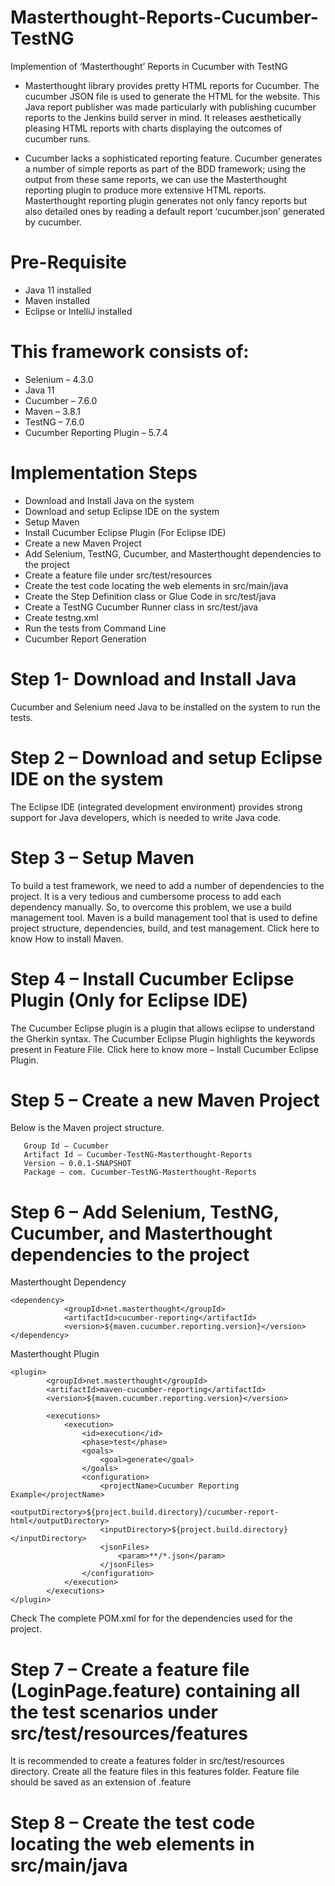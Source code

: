 # Masterthought-Reports-Cucumber-TestNG

Implemention of ‘Masterthought’ Reports in Cucumber with TestNG

- Masterthought library provides pretty HTML reports for Cucumber. The cucumber JSON file is used to generate the HTML for the website. This Java report publisher was made particularly with publishing cucumber reports to the Jenkins build server in mind. It releases aesthetically pleasing HTML reports with charts displaying the outcomes of cucumber runs.

- Cucumber lacks a sophisticated reporting feature. Cucumber generates a number of simple reports as part of the BDD framework; using the output from these same reports, we can use the Masterthought reporting plugin to produce more extensive HTML reports. Masterthought reporting plugin generates not only fancy reports but also detailed ones by reading a default report ‘cucumber.json’  generated by cucumber.

# Pre-Requisite

  - Java 11 installed
  - Maven installed
  - Eclipse or IntelliJ installed

# This framework consists of:

   - Selenium – 4.3.0
   - Java 11
   - Cucumber – 7.6.0
   - Maven – 3.8.1
   - TestNG – 7.6.0
   - Cucumber Reporting Plugin – 5.7.4
    
# Implementation Steps

   - Download and Install Java on the system
   - Download and setup Eclipse IDE on the system
   - Setup Maven
   - Install Cucumber Eclipse Plugin (For Eclipse IDE)
   - Create a new Maven Project
   - Add Selenium, TestNG, Cucumber, and Masterthought dependencies to the project
   - Create a feature file under src/test/resources
   - Create the test code locating the web elements in src/main/java
   - Create the Step Definition class or Glue Code in src/test/java
   - Create a TestNG Cucumber Runner class in src/test/java
   - Create testng.xml
   - Run the tests from Command Line
   - Cucumber Report Generation

# Step 1- Download and Install Java

Cucumber and Selenium need Java to be installed on the system to run the tests.

# Step 2 – Download and setup Eclipse IDE on the system

The Eclipse IDE (integrated development environment) provides strong support for Java developers, which is needed to write Java code.

# Step 3 – Setup Maven

To build a test framework, we need to add a number of dependencies to the project. It is a very tedious and cumbersome process to add each dependency manually. So, to overcome this problem, we use a build management tool. Maven is a build management tool that is used to define project structure, dependencies, build, and test management. Click here to know How to install Maven.

# Step 4 – Install Cucumber Eclipse Plugin (Only for Eclipse IDE)

The Cucumber Eclipse plugin is a plugin that allows eclipse to understand the Gherkin syntax. The Cucumber Eclipse Plugin highlights the keywords present in Feature File. Click here to know more – Install Cucumber Eclipse Plugin.

# Step 5 – Create a new Maven Project
Below is the Maven project structure.

````
   Group Id – Cucumber
   Artifact Id – Cucumber-TestNG-Masterthought-Reports
   Version – 0.0.1-SNAPSHOT
   Package – com. Cucumber-TestNG-Masterthought-Reports
````

# Step 6 – Add Selenium, TestNG, Cucumber, and Masterthought dependencies to the project
Masterthought Dependency

```	
<dependency>
            <groupId>net.masterthought</groupId>
            <artifactId>cucumber-reporting</artifactId>
            <version>${maven.cucumber.reporting.version}</version>
</dependency>
```

Masterthought Plugin

````
<plugin>
        <groupId>net.masterthought</groupId>
        <artifactId>maven-cucumber-reporting</artifactId>
        <version>${maven.cucumber.reporting.version}</version>
 
        <executions>
            <execution>
                <id>execution</id>
                <phase>test</phase>
                <goals>
                    <goal>generate</goal>
                </goals>
                <configuration>
                    <projectName>Cucumber Reporting Example</projectName>
                    <outputDirectory>${project.build.directory}/cucumber-report-html</outputDirectory>
                    <inputDirectory>${project.build.directory}</inputDirectory>
                    <jsonFiles>
                        <param>**/*.json</param>
                    </jsonFiles>
                </configuration>
            </execution>
        </executions>
</plugin>
````

Check The complete POM.xml for for the dependencies used for the project.

# Step 7 – Create a feature file (LoginPage.feature) containing all the test scenarios under src/test/resources/features


It is recommended to create a features folder in src/test/resources directory. Create all the feature files in this features folder. Feature file should be saved as an extension of .feature

# Step 8 – Create the test code locating the web elements in src/main/java
